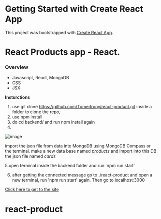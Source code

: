 # Getting Started with Create React App

This project was bootstrapped with [Create React App](https://github.com/facebook/create-react-app).

# React Products app - React.

### Overview

- Javascript, React, MongoDB
- CSS
- JSX

**Insturctions**
1. use git clone https://github.com/TomerIrony/react-product.git inside a folder to clone the repo,
2. use npm install 
3. do cd backend/ and run npm install again
4. 

![image](https://user-images.githubusercontent.com/87696247/144587480-3ec455db-cd24-4889-9d4f-d849e980b5b8.png)



import the json file from data into MongoDB using MongoDB Compass or the terminal.
make a new data base named _products_ and import into this DB the json file named *cards*

5.open terminal inside the backend folder and run 'npm run start'

6. after getting the connected message go to ./react-product and open a new terminal, run 'npm run start' again.
Then go to localhost:3000

[Click here to get to the site](https://localhost:3000/)

# react-product


